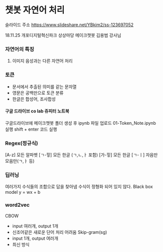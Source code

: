 # 챗봇 자연어 처리
슬라이드 주소 https://www.slideshare.net/YBkim2/ss-123697052

18.11.25 개포디지털혁신파크 상상마당 메이크챗봇
김용범 강사님

### 자연어의 특징
1. 이미지 음성과는 다른 자연어 처리

### 토큰
- 문서에서 추출된 의미를 같는 문자열
- 영문은 공백만으로 토큰 분류
- 한글은 합성어, 조사합성

#### 구글 드라이브 co lab 쥬피터 노트북
구글드라이브에 메이크챗봇 폴더 생성 후 ipynb 파일 업로드
01-Token_Note.ipynb 실행
shift + enter 코드 실행

### Regex(정규식)
[A-z] 모든 알파벳
[ㄱ-힣] 모든 한글 (ㄱ,ㄴ,ㅏ 포함)
[가-힣] 모든 한글
[ㄱ-ㅣ] 자음만 모음만(ㄱ,ㅏ 등)

### 딥러닝
여러가지 수식들의 조합으로 답을 찾아냄
수식이 정형화 되어 있지 않다. Black box model
y = wx + b

### word2vec

CBOW
- input 여러개, output 1개
- 신조어같은 새로운 단어 처리 어려움
Skip-gram(sg)
- input 1개, output 여러개
- 최신 방식
